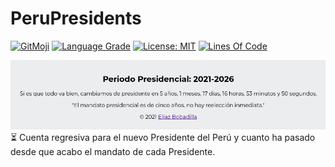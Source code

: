 # PeruPresidents

[![GitMoji](https://img.shields.io/badge/gitmoji-%20😜-FFDD67.svg)](https://gitmoji.dev)
[![Language Grade](https://img.shields.io/lgtm/grade/javascript/g/UltiRequiem/PeruPresidents.svg?logo=lgtm&logoWidth=18)](https://lgtm.com/projects/g/UltiRequiem/PeruPresidents/context:javascript)
[![License: MIT](https://img.shields.io/badge/License-MIT-blue.svg)](https://opensource.org/licenses/MIT)
[![Lines Of Code](https://img.shields.io/tokei/lines/github.com/UltiRequiem/PeruPresidents?color=blue&label=Total%20Lines)](https://github.com/UltiRequiem/PeruPresidents.js)

![Screenshot of Website](./img/screenshots/0.1.0.png)
:hourglass_flowing_sand: Cuenta regresiva para el nuevo Presidente del Perú y
cuanto ha pasado desde que acabo el mandato de cada Presidente.
